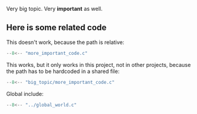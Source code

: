 Very big topic. Very **important** as well.

## Here is some related code

This doesn't work, because the path is relative:

```c
--8<-- "more_important_code.c"
```

This works, but it only works in this project, not in other projects, because the path has to be hardcoded in a shared file:

```c
--8<-- "big_topic/more_important_code.c"
```

Global include:
```c
--8<-- "../global_world.c"
```
